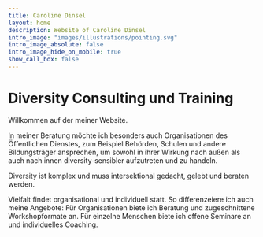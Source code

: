 ```yaml
---
title: Caroline Dinsel
layout: home
description: Website of Caroline Dinsel
intro_image: "images/illustrations/pointing.svg"
intro_image_absolute: false
intro_image_hide_on_mobile: true
show_call_box: false
---
```


# Diversity Consulting und Training

Willkommen auf der meiner Website. 

In meiner Beratung möchte ich besonders auch Organisationen des Öffentlichen Dienstes, zum Beispiel Behörden, Schulen und andere Bildungsträger ansprechen, um sowohl in ihrer Wirkung nach außen als auch nach innen diversity-sensibler aufzutreten und zu handeln.

Diversity ist komplex und muss intersektional gedacht, gelebt und beraten werden.

Vielfalt findet organisational und individuell statt. So differenzeiere ich auch meine Angebote: Für Organisationen biete ich Beratung und zugeschnittene Workshopformate an. Für einzelne Menschen biete ich offene Seminare an und individuelles Coaching.
